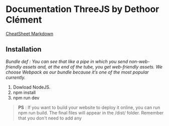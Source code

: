 # Documentation ThreeJS by Dethoor Clément 
[CheatSheet Markdown](https://github.com/adam-p/markdown-here/wiki/Markdown-Cheatsheet)

## Installation 

_Bundle def : You can see that like a pipe in which you send non-web-friendly assets and, at the end of the tube, you get web-friendly assets.
We choose Webpack as our bundle because it’s one of the most popular currently._

1. Dowload NodeJS.
2. npm install
3. npm run dev

> **PS** : If you want to build your website to deploy it online, you can run npm run build. The final files will appear in the /dist/ folder.
> Remember that you don't need to add any <script> in index.html. Webpack will handle this part.

Use starter pack on my [Github](https://github.com/2Thor/ThreeJS-Journey)

## Basic infos : 

Get axes helper :

```
const axesHelper = new THREE.AxesHelper(2) //lenght
scene.add(axesHelper)
```

There are 4 properties to transform objects in our scene

* position (to move the object)
* scale (to resize the object)
* rotation (to rotate the object) ( Unit cercle )
* quaternion (to also rotate the object)

